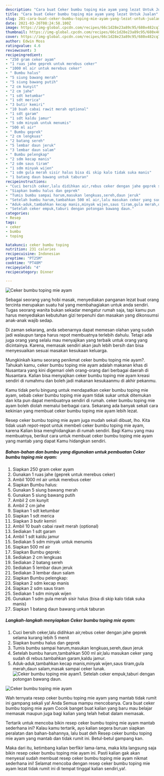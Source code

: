 ```yaml
---
description: "Cara buat Ceker bumbu toping mie ayam yang lezat Untuk Jualan"
title: "Cara buat Ceker bumbu toping mie ayam yang lezat Untuk Jualan"
slug: 281-cara-buat-ceker-bumbu-toping-mie-ayam-yang-lezat-untuk-jualan
date: 2021-03-26T08:24:58.100Z
image: https://img-global.cpcdn.com/recipes/66c1d28e23a89c95/680x482cq70/ceker-bumbu-toping-mie-ayam-foto-resep-utama.jpg
thumbnail: https://img-global.cpcdn.com/recipes/66c1d28e23a89c95/680x482cq70/ceker-bumbu-toping-mie-ayam-foto-resep-utama.jpg
cover: https://img-global.cpcdn.com/recipes/66c1d28e23a89c95/680x482cq70/ceker-bumbu-toping-mie-ayam-foto-resep-utama.jpg
author: Edwin Moss
ratingvalue: 4.6
reviewcount: 3
recipeingredient:
- "250 gram ceker ayam"
- "1 ruas jahe geprek untuk merebus ceker"
- "1000 ml air untuk merebus ceker"
- " Bumbu halus"
- "5 siung bawang merah"
- "5 siung bawang putih"
- "2 cm kunyit"
- "2 cm jahe"
- "1 sdt ketumbar"
- "1 sdt merica"
- "3 butir kemiri"
- "10 buah cabai rawit merah optional"
- "1 sdt garam"
- "1 sdt kaldu jamur"
- "5 sdm minyak untuk menumis"
- "500 ml air"
- " Bumbu geprek"
- "2 cm lengkuas"
- "2 batang sereh"
- "5 lembar daun jeruk"
- "3 lembar daun salam"
- " Bumbu pelengkap"
- "2 sdm kecap manis"
- "2 sdm saus tiram"
- "1 sdm minyak wijen"
- "1 sdm gula merah sisir halus bisa di skip kalo tidak suka manis"
- "1 batang daun bawang untuk taburan"
recipeinstructions:
- "Cuci bersih ceker,lalu didihkan air,rebus ceker dengan jahe geprek selama kurang lebih 5 menit"
- "Siapkan bumbu halus dan geprek"
- "Tumis bumbu sampai harum,masukan lengkuas,sereh,daun jeruk"
- "Setelah bumbu harum,tambahkan 500 ml air,lalu masukan ceker yang sudah di rebus.tambahkan garam,kaldu jamur."
- "Aduk-aduk,tambahkan kecap manis,minyak wijen,saus tiram,gula merah,daun salam,masak sampai ceker lunak."
- "Setelah ceker empuk,taburi dengan potongan bawang daun."
categories:
- Resep
tags:
- ceker
- bumbu
- toping

katakunci: ceker bumbu toping 
nutrition: 231 calories
recipecuisine: Indonesian
preptime: "PT25M"
cooktime: "PT48M"
recipeyield: "4"
recipecategory: Dinner

---
```



![Ceker bumbu toping mie ayam](https://img-global.cpcdn.com/recipes/66c1d28e23a89c95/680x482cq70/ceker-bumbu-toping-mie-ayam-foto-resep-utama.jpg)

Sebagai seorang yang hobi masak, menyediakan panganan lezat buat orang tercinta merupakan suatu hal yang membahagiakan untuk anda sendiri. Tugas seorang  wanita bukan sekadar mengatur rumah saja, tapi kamu pun harus menyediakan kebutuhan gizi terpenuhi dan masakan yang dikonsumsi anak-anak wajib sedap.

Di zaman  sekarang, anda sebenarnya dapat memesan olahan yang sudah jadi walaupun tanpa harus repot membuatnya terlebih dahulu. Tetapi ada juga orang yang selalu mau menyajikan yang terbaik untuk orang yang dicintainya. Karena, memasak sendiri akan jauh lebih bersih dan bisa menyesuaikan sesuai masakan kesukaan keluarga. 



Mungkinkah kamu seorang penikmat ceker bumbu toping mie ayam?. Tahukah kamu, ceker bumbu toping mie ayam adalah makanan khas di Nusantara yang kini digemari oleh orang-orang dari berbagai daerah di Nusantara. Kalian bisa menyajikan ceker bumbu toping mie ayam kreasi sendiri di rumahmu dan boleh jadi makanan kesukaanmu di akhir pekanmu.

Kamu tidak perlu bingung untuk mendapatkan ceker bumbu toping mie ayam, sebab ceker bumbu toping mie ayam tidak sukar untuk ditemukan dan kita pun dapat membuatnya sendiri di rumah. ceker bumbu toping mie ayam boleh diolah memalui berbagai cara. Sekarang ada banyak sekali cara kekinian yang membuat ceker bumbu toping mie ayam lebih lezat.

Resep ceker bumbu toping mie ayam juga mudah sekali dibuat, lho. Kita tidak usah repot-repot untuk membeli ceker bumbu toping mie ayam, karena Kalian bisa menghidangkan di rumah sendiri. Bagi Kamu yang mau membuatnya, berikut cara untuk membuat ceker bumbu toping mie ayam yang mantab yang dapat Kamu hidangkan sendiri.

<!--inarticleads1-->

##### Bahan-bahan dan bumbu yang digunakan untuk pembuatan Ceker bumbu toping mie ayam:

1. Siapkan 250 gram ceker ayam
1. Gunakan 1 ruas jahe (geprek untuk merebus ceker)
1. Ambil 1000 ml air untuk merebus ceker
1. Siapkan  Bumbu halus:
1. Gunakan 5 siung bawang merah
1. Gunakan 5 siung bawang putih
1. Ambil 2 cm kunyit
1. Ambil 2 cm jahe
1. Siapkan 1 sdt ketumbar
1. Siapkan 1 sdt merica
1. Siapkan 3 butir kemiri
1. Ambil 10 buah cabai rawit merah (optional)
1. Sediakan 1 sdt garam
1. Ambil 1 sdt kaldu jamur
1. Sediakan 5 sdm minyak untuk menumis
1. Siapkan 500 ml air
1. Siapkan  Bumbu geprek:
1. Sediakan 2 cm lengkuas
1. Sediakan 2 batang sereh
1. Sediakan 5 lembar daun jeruk
1. Sediakan 3 lembar daun salam
1. Siapkan  Bumbu pelengkap:
1. Siapkan 2 sdm kecap manis
1. Siapkan 2 sdm saus tiram
1. Sediakan 1 sdm minyak wijen
1. Gunakan 1 sdm gula merah sisir halus (bisa di skip kalo tidak suka manis)
1. Siapkan 1 batang daun bawang untuk taburan




<!--inarticleads2-->

##### Langkah-langkah menyiapkan Ceker bumbu toping mie ayam:

1. Cuci bersih ceker,lalu didihkan air,rebus ceker dengan jahe geprek selama kurang lebih 5 menit
1. Siapkan bumbu halus dan geprek
1. Tumis bumbu sampai harum,masukan lengkuas,sereh,daun jeruk
1. Setelah bumbu harum,tambahkan 500 ml air,lalu masukan ceker yang sudah di rebus.tambahkan garam,kaldu jamur.
1. Aduk-aduk,tambahkan kecap manis,minyak wijen,saus tiram,gula merah,daun salam,masak sampai ceker lunak.
<img src="//assets-global.cpcdn.com/assets/icons/button_play-2c75c40dde080a61004c1f40b05d8f140eaff45d7e9e6481dc71c63d2e7c4909.png" alt="Ceker bumbu toping mie ayam">1. Setelah ceker empuk,taburi dengan potongan bawang daun.
<img src="//assets-global.cpcdn.com/assets/icons/button_play-2c75c40dde080a61004c1f40b05d8f140eaff45d7e9e6481dc71c63d2e7c4909.png" alt="Ceker bumbu toping mie ayam">



Wah ternyata resep ceker bumbu toping mie ayam yang mantab tidak rumit ini gampang sekali ya! Anda Semua mampu mencobanya. Cara buat ceker bumbu toping mie ayam Cocok banget buat kalian yang baru mau belajar memasak maupun juga bagi kalian yang telah hebat dalam memasak.

Tertarik untuk mencoba bikin resep ceker bumbu toping mie ayam mantab sederhana ini? Kalau kamu tertarik, ayo kalian segera buruan siapkan peralatan dan bahan-bahannya, lalu buat deh Resep ceker bumbu toping mie ayam yang mantab dan tidak rumit ini. Betul-betul gampang kan. 

Maka dari itu, ketimbang kalian berfikir lama-lama, maka kita langsung saja bikin resep ceker bumbu toping mie ayam ini. Pasti kalian gak akan menyesal sudah membuat resep ceker bumbu toping mie ayam nikmat sederhana ini! Selamat mencoba dengan resep ceker bumbu toping mie ayam lezat tidak rumit ini di tempat tinggal kalian sendiri,ya!.

